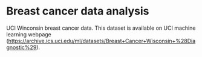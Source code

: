 # Breast cancer data analysis

UCI Winconsin breast cancer data. This dataset is available on UCI machine learning webpage (https://archive.ics.uci.edu/ml/datasets/Breast+Cancer+Wisconsin+%28Diagnostic%29).
